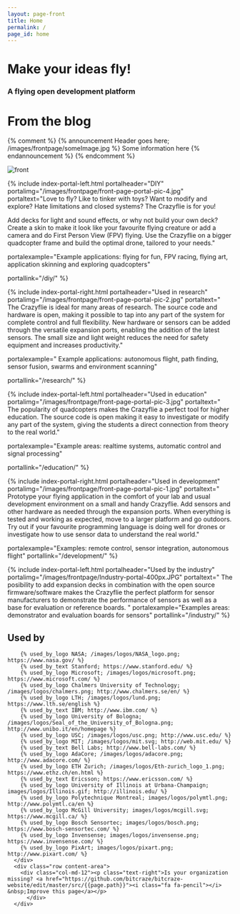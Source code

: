 ```yaml
---
layout: page-front
title: Home
permalink: /
page_id: home
---
```


<div class="container-fluid front-top-banner">
    <div class="row content-area">
        <div class="col-md-9 header_text">
              <h1>Make your ideas fly!</h1>
                <h3>A flying open development platform</h3>
        </div>
        <div class="col-md-3 semi-transparent fp-blog">
            <h1>From the blog</h1>
                <!-- inject wp blog -->
        </div>
    </div>
</div>


{% comment %}
{% announcement Header goes here; /images/frontpage/someImage.jpg %}
Some information here
{% endannouncement %}
{% endcomment %}

<div class="container-fluid">
    <div class="row content-area">
        <div class="col-sm-2"></div>
        <div class="col-sm-8">
            <img src="/images/frontpage/front-page-portal-pic-5.jpg" class="img-responsive" alt="front"/>
        </div>
        <div class="col-sm-2"></div>
    </div>
</div>


{% include index-portal-left.html portalheader="DIY" portalimg="/images/frontpage/front-page-portal-pic-4.jpg"
portaltext="Love to fly? Like to tinker with toys? Want to modify and explore? Hate limitations and closed
systems? The Crazyflie is for you!

Add decks for light and sound effects, or why not build your own deck? Create a
skin to make it look like your favourite flying creature or add a camera and
do First Person View (FPV) flying. Use the Crazyflie on a bigger quadcopter frame and build
the optimal drone, tailored to your needs."

portalexample="Example applications: flying for fun, FPV racing, flying art, application skinning and exploring quadcopters"

portallink="/diy/"
%}

{% include index-portal-right.html portalheader="Used in research" portalimg="/images/frontpage/front-page-portal-pic-2.jpg" portaltext="
The Crazyflie is ideal for many areas of research. The source code and hardware
is open, making it possible to tap into any
part of the system for complete control and full flexibility. New hardware or sensors can be added
through the versatile expansion ports, enabling the addition of the latest sensors.
The small size and light weight reduces the need for safety equipment and increases
productivity."

portalexample="
Example applications: autonomous flight, path finding, sensor fusion, swarms and
environment scanning"

portallink="/research/"
%}

{% include index-portal-left.html portalheader="Used in education" portalimg="/images/frontpage/front-page-portal-pic-3.jpg" portaltext="
The popularity of quadcopters makes the Crazyflie a perfect tool for higher education.
The source code is open making it easy to investigate or modify any part of the system,
giving the students a direct connection from theory to the real world."

portalexample="Example areas: realtime systems, automatic control and signal processing"

portallink="/education/"
%}

{% include index-portal-right.html portalheader="Used in development" portalimg="/images/frontpage/front-page-portal-pic-1.jpg" portaltext="
Prototype your flying application in the comfort of your lab and usual development
environment on a small and handy Crazyflie. Add sensors and other hardware as needed
through the expansion ports. When everything is tested and working as expected,
move to a larger platform and go outdoors.
Try out if your favourite programming language is doing well for drones
or investigate how to use sensor data to understand the real world."

portalexample="Examples: remote control, sensor integration, autonomous flight"
portallink="/development/"
%}

{% include index-portal-left.html portalheader="Used by the industry" portalimg="/images/frontpage/Industry-portal-400px.JPG" portaltext="
The posibility to add expansion decks in combination with the open source
firmware/software makes the Crazyflie the perfect platform for sensor manufacturers
to demonstrate the performance of sensors as well as a base for evaluation or reference boards.
"
portalexample="Examples areas: demonstrator and evaluation boards for sensors"
portallink="/industry/"
%}



<div class="container-fluid used-by-section">
    <div class="row content-area">
        <div class="col-md-12">
            <h2>Used by</h2>
        </div>

        {% used_by_logo NASA; /images/logos/NASA_logo.png; https://www.nasa.gov/ %}
        {% used_by_text Stanford; https://www.stanford.edu/ %}
        {% used_by_logo Microsoft; /images/logos/microsoft.png; https://www.microsoft.com/ %}
        {% used_by_logo Chalmers University of Technology; /images/logos/chalmers.png; http://www.chalmers.se/en/ %}
        {% used_by_logo LTH; /images/logos/lund.png; https://www.lth.se/english %}
        {% used_by_text IBM; http://www.ibm.com/ %}
        {% used_by_logo University of Bologna; /images/logos/Seal_of_the_University_of_Bologna.png; http://www.unibo.it/en/homepage %}
        {% used_by_logo USC; /images/logos/usc.png; http://www.usc.edu/ %}
        {% used_by_logo MIT; /images/logos/mit.svg; http://web.mit.edu/ %}
        {% used_by_text Bell Labs; http://www.bell-labs.com/ %}
        {% used_by_logo AdaCore; /images/logos/adacore.png; http://www.adacore.com/ %}
        {% used_by_logo ETH Zurich; /images/logos/Eth-zurich_logo_1.png; https://www.ethz.ch/en.html %}
        {% used_by_text Ericsson; https://www.ericsson.com/ %}
        {% used_by_logo University of Illinois at Urbana-Champaign; images/logos/Illinois.gif; http://illinois.edu/ %}
        {% used_by_logo Polytechnique Montreal; images/logos/polymtl.png; http://www.polymtl.ca/en %}
        {% used_by_logo McGill University; images/logos/mcgill.svg; https://www.mcgill.ca/ %}
        {% used_by_logo Bosch Sensortec; images/logos/bosch.png; https://www.bosch-sensortec.com/ %}
        {% used_by_logo Invensense; images/logos/invensense.png; https://www.invensense.com/ %}
        {% used_by_logo PixArt; images/logos/pixart.png; http://www.pixart.com/ %}
      </div>
      <div class="row content-area">
        <div class="col-md-12"><p class="text-right">Is your organization missing? <a href="https://github.com/bitcraze/bitcraze-website/edit/master/src/{{page.path}}"><i class="fa fa-pencil"></i> &nbsp;Improve this page</a></p>
          </div>
      </div>
</div>
